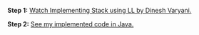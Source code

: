 **Step 1:** [Watch Implementing Stack using LL by Dinesh Varyani.](https://youtu.be/Us4N22SEbM0)

**Step 2:** [See my implemented code in Java.](https://github.com/thepranaygupta/Data-Structures-and-Algorithms/blob/main/02.%20Stack/Basic%20Operation/2.%20Stack%20using%20LinkList/Stack_LinkList.java)
